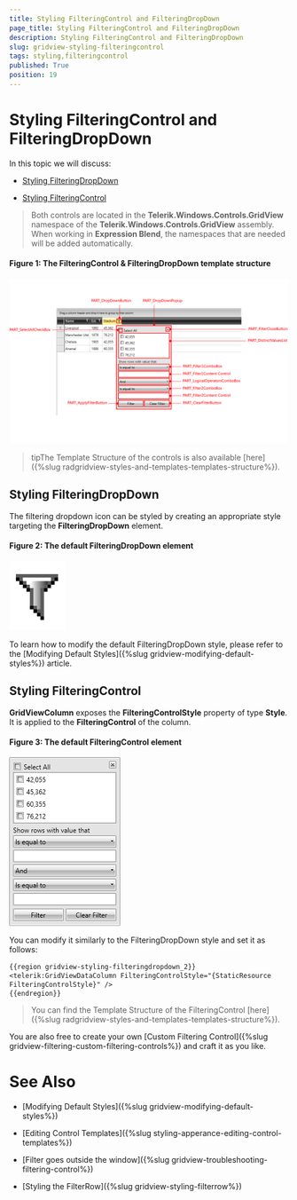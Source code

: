 ```yaml
---
title: Styling FilteringControl and FilteringDropDown
page_title: Styling FilteringControl and FilteringDropDown
description: Styling FilteringControl and FilteringDropDown
slug: gridview-styling-filteringcontrol
tags: styling,filteringcontrol
published: True
position: 19
---
```


# Styling FilteringControl and FilteringDropDown

In this topic we will discuss:

* [Styling FilteringDropDown](#styling-filteringdropdown)

* [Styling FilteringControl](#styling-filteringcontrol)

>Both controls are located in the **Telerik.Windows.Controls.GridView** namespace of the **Telerik.Windows.Controls.GridView** assembly. When working in **Expression Blend**, the namespaces that are needed will be added automatically.

#### __Figure 1: The FilteringControl & FilteringDropDown template structure__

![FilteringControl and FilteringDropDown Template Structure](images/RadGridView_Styles_and_Templates_FilteringControl_Template_Structure.png)

>tipThe Template Structure of the controls is also available [here]({%slug radgridview-styles-and-templates-templates-structure%}).

## Styling FilteringDropDown

The filtering dropdown icon can be styled by creating an appropriate style targeting the **FilteringDropDown** element.

#### __Figure 2: The default FilteringDropDown element__

![FilteringControl](images/RadGridView_Styles_and_Templates_FilteringDropDown.png)

To learn how to modify the default FilteringDropDown style, please refer to the [Modifying Default Styles]({%slug gridview-modifying-default-styles%}) article.

## Styling FilteringControl

__GridViewColumn__ exposes the __FilteringControlStyle__ property of type __Style__. It is applied to the __FilteringControl__ of the column.

#### __Figure 3: The default FilteringControl element__

![FilteringControl](images/RadGridView_Styles_and_Templates_FilteringControl.png)

You can modify it similarly to the FilteringDropDown style and set it as follows:

	{{region gridview-styling-filteringdropdown_2}}
	<telerik:GridViewDataColumn FilteringControlStyle="{StaticResource FilteringControlStyle}" />
	{{endregion}}

>You can find the Template Structure of the FilteringControl [here]({%slug radgridview-styles-and-templates-templates-structure%}).

You are also free to create your own [Custom Filtering Control]({%slug gridview-filtering-custom-filtering-controls%}) and craft it as you like.

# See Also

 * [Modifying Default Styles]({%slug gridview-modifying-default-styles%})

 * [Editing Control Templates]({%slug styling-apperance-editing-control-templates%})

 * [Filter goes outside the window]({%slug gridview-troubleshooting-filtering-control%})

 * [Styling the FilterRow]({%slug gridview-styling-filterrow%})
